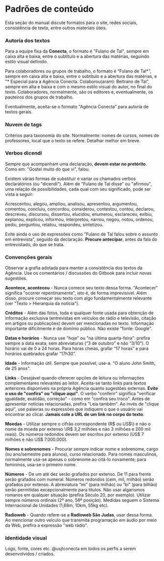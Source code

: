 # Padrões de conteúdo

Esta seção do manual discute formatos para o site, redes sociais, consistência de texto, entre outros materiais úteis.

### Autoria dos textos

Para a equipe fixa da **Conecta**, o formato é "Fulano de Tal", sempre em caixa alta e baixa, entre o subtítulo e a abertura das matérias, seguindo estilo visual definido.

Para colaboradores ou grupos de trabalho, o formato é “Fulano de Tal\*", sempre em caixa alta e baixa, entre o subtítulo e a abertura das matérias, e "\* Especial para a Agência Conecta. Colaborou\(aram\): Beltrano de Tal”, sempre em alta e baixa e com o mesmo estilo visual do autor, no final do texto. Colaboradores, normalmente, são os editores e, eventualmente, os pauteiros dos grupos de trabalho.

Eventualmente, aceita-se o formato "Agência Conecta" para autoria de textos gerais.

### Nuvem de tags

Critérios para taxonomia do site. Normalmente: nomes de cursos, nomes de professores, local que o texto se refere. Detalhar melhor em breve.

### Verbos dicendi

Sempre que acompanham uma declaração, **devem estar no pretérito**. Como em: "Gostei muito do que vi", falou.

Existem várias formas de substituir e variar os chamados verbos declaratórios \(ou "dicendi"\). Além de "Fulano de Tal disse" ou "afirmou", uma relação de possibilidades, cada qual com seu significado, pode ser vista a seguir:

Acrescentou, alegou, ampliou, analisou, apresentou, argumentou, comentou, concluiu, concordou, considerou, contestou, contou, declarou, descreveu, discursou, dissertou, elucidou, enumerou, esclareceu, exibiu, explanou, explicou, informou, interpretou, narrou, negou, notou, ordenou, pediu, perguntou, relatou, respondeu, sintetizou.

Evite ainda o uso de expressões como "Fulano de Tal falou sobre o assunto em entrevista", seguido da declaração. **Procure antecipar**, antes da fala do entrevistado, do que se trata.

### Convenções gerais

Observar a grafia adotada para manter a consistência dos textos da Agência. Use os comentários / discussões do Gitbook para incluir novas sugestões.

**Acontece, aconteceu** - Nunca comece seu texto dessa forma. "Acontecer" significa "ocorrer repentinamente", isto é, de forma imprevisível. Além disso, procure começar seu texto com algo fundamentalmente relevante \(ver "Texto &gt; Hierarquia da notícia"\).

**Créditos** - Além das fotos, toda e qualquer fonte usada para obtenção de informação exclusiva \(entrevistas em veículos de rádio e televisão, citação em artigos ou publicações\) devem ser mencionadas no texto. Informação importante dificilmente é de  domínio público. Não existe "fonte: Google".

**Datas e horários** - Nunca use "hoje" ou "na última quarta-feira": prefira sempre a data exata, sem abreviaturas \(“3 de outubro” e não “3/10”\). O horário vai de 0 a 24 horas. Para horas cheias, grafar “17 horas” e para horários quebrados grafar “17h30”.

**Idade** - Informação útil. Sempre que possível, use-a. "O aluno  John Smith, de 25 anos".

**Links** - Desejável quando oferecer opções de leitura ou informações complementares relevantes ao leitor. Aceita-se tanto links para textos anteriores disponíveis na própria Agência quanto sugestões externas. **Evite o uso de "confira" ou "clique aqui"**. O verbo "conferir" significa "verificar igualdade, exatidão, correção" - como em "confira seu troco". Antes de apresentar notícias relacionadas, prefira "Leia também". Ao invés de "clique aqui", use palavras ou expressões que indiquem o que o usuário vai encontrar ao clicar. **Jamais cole a URL de um link no corpo do texto**.

**Moedas** - Utilizar sempre o cifrão correspondente \(R$ ou US$\) e não o nome da moeda por extenso \(R$ 3,2 milhões e não 3 milhões e 200 mil reais\). Os números redondos devem ser escritos por extenso \(US$ 7 milhões e não US$ 7.000.000\).

**Nomes e sobrenomes** - Procurar sempre indicar nome e sobrenome, cargo \(ou ano/semestre para alunos\), curso relacionado. Para nomes masculinos, normalmente usa-se apenas o sobrenome ao citá-lo novamente; para femininos, usa-se o primeiro nome.

**Números** - De um até dez serão grafados por extenso. De 11 para frente serão grafados com numeral. Números redondos \(cem, mil, milhão\) serão grafados por extenso. A abreviatura “mi” \(para milhão\) ou “bi” \(para bilhão\) serão permitidas excepcionalmente para títulos. Não usar algarismos romanos em qualquer situação \(prefira Século 20, por exemplo\). Utilizar sempre números ordinais \(2º ano, 56ª posição\). Medidas seguem o Sistema Internacional de Unidades \(1,68m, 10km, 55kg etc\).

**Radioweb** - Quando refere-se a **Radioweb São Judas**, usar dessa forma. Ao mencionar outro veículo que transmita programação em áudio por meio da Web, prefira a expressão "web rádio".

### Identidade visual

Logo, fonte, cores etc. @usjtconecta em todos os perfis a serem desenvolvidos / criados.

